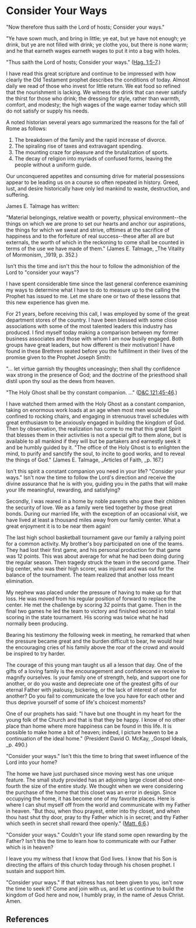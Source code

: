 # Consider Your Ways

"Now therefore thus saith the Lord of hosts; Consider your ways."

"Ye have sown much, and bring in little; ye eat, but ye have not enough; ye
drink, but ye are not filled with drink; ye clothe you, but there is none
warm; and he that earneth wages earneth wages to put it into a bag with holes.

"Thus saith the Lord of hosts; Consider your ways." ([Hag.
1:5-7](/scriptures/ot/hag/1.5-7?lang=eng#4).)

I have read this great scripture and continue to be impressed with how clearly
the Old Testament prophet describes the conditions of today. Almost daily we
read of those who invest for little return. We eat food so refined that the
nourishment is lacking. We witness the drink that can never satisfy the thirst
for those who drink; the dressing for style, rather than warmth, comfort, and
modesty; the high wages of the wage earner today which still do not satisfy or
supply his needs.

A noted historian several years ago summarized the reasons for the fall of
Rome as follows:

  1. The breakdown of the family and the rapid increase of divorce. 
  2. The spiraling rise of taxes and extravagant spending. 
  3. The mounting craze for pleasure and the brutalization of sports. 
  4. The decay of religion into myriads of confused forms, leaving the people without a uniform guide. 

Our unconquered appetites and consuming drive for material possessions appear
to be leading us on a course so often repeated in history. Greed, lust, and
desire historically have only led mankind to waste, destruction, and
suffering.

James E. Talmage has written:

"Material belongings, relative wealth or poverty, physical environment--the
things on which we are prone to set our hearts and anchor our aspirations, the
things for which we sweat and strive, ofttimes at the sacrifice of happiness
and to the forfeiture of real success--these after all are but externals, the
worth of which in the reckoning to come shall be counted in terms of the use
we have made of them." (James E. Talmage, _The Vitality of Mormonism, _1919,
p. 352.)

Isn't this the time and isn't this the hour to follow the admonishion of the
Lord to "consider your ways"?

I have spent considerable time since the last general conference examining my
ways to determine what I have to do to measure up to the calling the Prophet
has issued to me. Let me share one or two of these lessons that this new
experience has given me.

For 21 years, before receiving this call, I was employed by some of the great
department stores of the country. I have been blessed with some close
associations with some of the most talented leaders this industry has
produced. I find myself today making a comparison between my former business
associates and those with whom I am now busily engaged. Both groups have great
leaders, but how different is their motivation! I have found in these Brethren
seated before you the fulfillment in their lives of the promise given to the
Prophet Joseph Smith:

"... let virtue garnish thy thoughts unceasingly; then shall thy confidence wax
strong in the presence of God; and the doctrine of the priesthood shall distil
upon thy soul as the dews from heaven.

"The Holy Ghost shall be thy constant companion. ..." ([D&amp;C
121:45-46](/scriptures/dc-testament/dc/121.45-46?lang=eng#44).)

I have watched them armed with the Holy Ghost as a constant companion, taking
on enormous work loads at an age when most men would be confined to rocking
chairs, and engaging in strenuous travel schedules with great enthusiasm to be
anxiously engaged in building the kingdom of God. Then by observation, the
realization has come to me that this great Spirit that blesses them in their
activities is not a special gift to them alone, but is available to all
mankind if they will but be partakers and earnestly seek it and be humbly
guided by it. "The office of the Holy Ghost is to enlighten the mind, to
purify and sanctify the soul, to incite to good works, and to reveal the
things of God." (James E. Talmage, _Articles of Faith, _p. 167.)

Isn't this spirit a constant companion you need in your life? "Consider your
ways." Isn't now the time to follow the Lord's direction and receive the
divine assurance that he is with you, guiding you in the paths that will make
your life meaningful, rewarding, and satisfying?

Secondly, I was reared in a home by noble parents who gave their children the
security of love. We as a family were tied together by those great bonds.
During our married life, with the exception of an occasional visit, we have
lived at least a thousand miles away from our family center. What a great
enjoyment it is to be near them again!

The last high school basketball tournament gave our family a rallying point
for a common activity. My brother's boy participated on one of the teams. They
had lost their first game, and his personal production for that game was 12
points. This was about average for what he had been doing during the regular
season. Then tragedy struck the team in the second game. Their big center, who
was their high scorer, was injured and was out for the balance of the
tournament. The team realized that another loss meant elimination.

My nephew was placed under the pressure of having to make up for that loss. He
was moved from his regular position of forward to replace the center. He met
the challenge by scoring 32 points that game. Then in the final two games he
led the team to victory and finished second in total scoring in the state
tournament. His scoring was twice what he had normally been producing.

Bearing his testimony the following week in meeting, he remarked that when the
pressure became great and the burden difficult to bear, he would hear the
encouraging cries of his family above the roar of the crowd and would be
inspired to try harder.

The courage of this young man taught us all a lesson that day. One of the
gifts of a loving family is the encouragement and confidence we receive to
magnify ourselves. Is your family one of strength, help, and support one for
another, or do you waste and depreciate one of the greatest gifts of our
eternal Father with jealousy, bickering, or the lack of interest of one for
another? Do you fail to communicate the love you have for each other and thus
deprive yourself of some of life's choicest moments?

One of our prophets has said: "I have but one thought in my heart for the
young folk of the Church and that is that they be happy. I know of no other
place than home where more happiness can be found in this life. It is possible
to make home a bit of heaven; indeed, I picture heaven to be a continuation of
the ideal home." (President David O. McKay, _Gospel Ideals, _p. 490.)

"Consider your ways." Isn't this the time to bring that sweet influence of the
Lord into your home?

The home we have just purchased since moving west has one unique feature. The
small study provided has an adjoining large closet about one-fourth the size
of the entire study. We thought when we were considering the purchase of the
home that this closet was an error in design. Since occupying the home, it has
become one of my favorite places. Here is where I can shut myself off from the
world and communicate with my Father in heaven. "But thou, when thou prayest,
enter into thy closet, and when thou hast shut thy door, pray to thy Father
which is in secret; and thy Father which seeth in secret shall reward thee
openly." ([Matt. 6:6](/scriptures/nt/matt/6.6?lang=eng#5).)

"Consider your ways." Couldn't your life stand some open rewarding by the
Father? Isn't this the time to learn how to communicate with our Father which
is in heaven?

I leave you my witness that I know that God lives. I know that his Son is
directing the affairs of this church today through his chosen prophet. I
sustain and support him.

"Consider your ways." If that witness has not been given to you, isn't now the
time to seek it? Come and join with us, and let us continue to build the
kingdom of God here and now, I humbly pray, in the name of Jesus Christ. Amen.

## References

